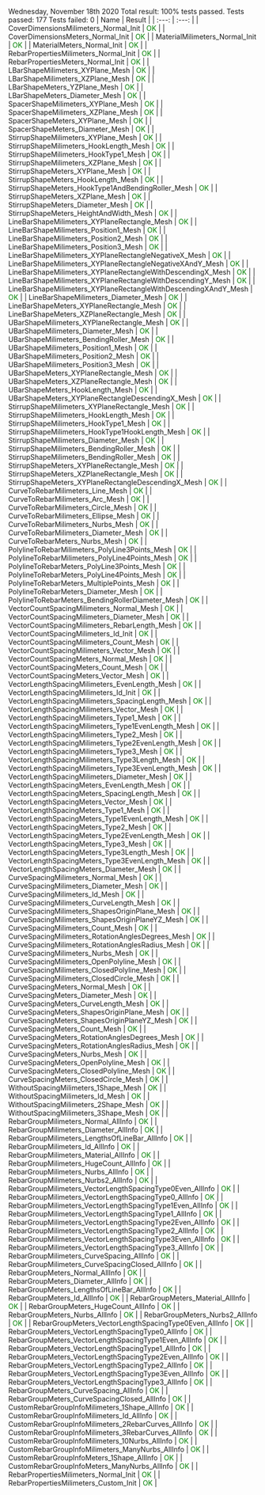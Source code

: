Wednesday, November 18th 2020
Total result: 100% tests passed.
Tests passed: 177
Tests failed: 0
| Name | Result |
| :---: | :---: |
| CoverDimensionsMilimeters_Normal_Init | <span style="color: green">OK</span> |
| CoverDimensionsMeters_Normal_Init | <span style="color: green">OK</span> |
| MaterialMilimeters_Normal_Init | <span style="color: green">OK</span> |
| MaterialMeters_Normal_Init | <span style="color: green">OK</span> |
| RebarPropertiesMilimeters_Normal_Init | <span style="color: green">OK</span> |
| RebarPropertiesMeters_Normal_Init | <span style="color: green">OK</span> |
| LBarShapeMilimeters_XYPlane_Mesh | <span style="color: green">OK</span> |
| LBarShapeMilimeters_XZPlane_Mesh | <span style="color: green">OK</span> |
| LBarShapeMeters_YZPlane_Mesh | <span style="color: green">OK</span> |
| LBarShapeMeters_Diameter_Mesh | <span style="color: green">OK</span> |
| SpacerShapeMilimeters_XYPlane_Mesh | <span style="color: green">OK</span> |
| SpacerShapeMilimeters_XZPlane_Mesh | <span style="color: green">OK</span> |
| SpacerShapeMeters_XYPlane_Mesh | <span style="color: green">OK</span> |
| SpacerShapeMeters_Diameter_Mesh | <span style="color: green">OK</span> |
| StirrupShapeMilimeters_XYPlane_Mesh | <span style="color: green">OK</span> |
| StirrupShapeMilimeters_HookLength_Mesh | <span style="color: green">OK</span> |
| StirrupShapeMilimeters_HookType1_Mesh | <span style="color: green">OK</span> |
| StirrupShapeMilimeters_XZPlane_Mesh | <span style="color: green">OK</span> |
| StirrupShapeMeters_XYPlane_Mesh | <span style="color: green">OK</span> |
| StirrupShapeMeters_HookLength_Mesh | <span style="color: green">OK</span> |
| StirrupShapeMeters_HookType1AndBendingRoller_Mesh | <span style="color: green">OK</span> |
| StirrupShapeMeters_XZPlane_Mesh | <span style="color: green">OK</span> |
| StirrupShapeMeters_Diameter_Mesh | <span style="color: green">OK</span> |
| StirrupShapeMeters_HeightAndWidth_Mesh | <span style="color: green">OK</span> |
| LineBarShapeMilimeters_XYPlaneRectangle_Mesh | <span style="color: green">OK</span> |
| LineBarShapeMilimeters_Position1_Mesh | <span style="color: green">OK</span> |
| LineBarShapeMilimeters_Position2_Mesh | <span style="color: green">OK</span> |
| LineBarShapeMilimeters_Position3_Mesh | <span style="color: green">OK</span> |
| LineBarShapeMilimeters_XYPlaneRectangleNegativeX_Mesh | <span style="color: green">OK</span> |
| LineBarShapeMilimeters_XYPlaneRectangleNegativeXAndY_Mesh | <span style="color: green">OK</span> |
| LineBarShapeMilimeters_XYPlaneRectangleWithDescendingX_Mesh | <span style="color: green">OK</span> |
| LineBarShapeMilimeters_XYPlaneRectangleWithDescendingY_Mesh | <span style="color: green">OK</span> |
| LineBarShapeMilimeters_XYPlaneRectangleWithDescendingXAndY_Mesh | <span style="color: green">OK</span> |
| LineBarShapeMilimeters_Diameter_Mesh | <span style="color: green">OK</span> |
| LineBarShapeMeters_XYPlaneRectangle_Mesh | <span style="color: green">OK</span> |
| LineBarShapeMeters_XZPlaneRectangle_Mesh | <span style="color: green">OK</span> |
| UBarShapeMilimeters_XYPlaneRectangle_Mesh | <span style="color: green">OK</span> |
| UBarShapeMilimeters_Diameter_Mesh | <span style="color: green">OK</span> |
| UBarShapeMilimeters_BendingRoller_Mesh | <span style="color: green">OK</span> |
| UBarShapeMilimeters_Position1_Mesh | <span style="color: green">OK</span> |
| UBarShapeMilimeters_Position2_Mesh | <span style="color: green">OK</span> |
| UBarShapeMilimeters_Position3_Mesh | <span style="color: green">OK</span> |
| UBarShapeMeters_XYPlaneRectangle_Mesh | <span style="color: green">OK</span> |
| UBarShapeMeters_XZPlaneRectangle_Mesh | <span style="color: green">OK</span> |
| UBarShapeMeters_HookLength_Mesh | <span style="color: green">OK</span> |
| UBarShapeMeters_XYPlaneRectangleDescendingX_Mesh | <span style="color: green">OK</span> |
| StirrupShapeMilimeters_XYPlaneRectangle_Mesh | <span style="color: green">OK</span> |
| StirrupShapeMilimeters_HookLength_Mesh | <span style="color: green">OK</span> |
| StirrupShapeMilimeters_HookType1_Mesh | <span style="color: green">OK</span> |
| StirrupShapeMilimeters_HookType1HookLength_Mesh | <span style="color: green">OK</span> |
| StirrupShapeMilimeters_Diameter_Mesh | <span style="color: green">OK</span> |
| StirrupShapeMilimeters_BendingRoller_Mesh | <span style="color: green">OK</span> |
| StirrupShapeMilimeters_BendingRoller_Mesh | <span style="color: green">OK</span> |
| StirrupShapeMeters_XYPlaneRectangle_Mesh | <span style="color: green">OK</span> |
| StirrupShapeMeters_XZPlaneRectangle_Mesh | <span style="color: green">OK</span> |
| StirrupShapeMeters_XYPlaneRectangleDescendingX_Mesh | <span style="color: green">OK</span> |
| CurveToRebarMilimeters_Line_Mesh | <span style="color: green">OK</span> |
| CurveToRebarMilimeters_Arc_Mesh | <span style="color: green">OK</span> |
| CurveToRebarMilimeters_Circle_Mesh | <span style="color: green">OK</span> |
| CurveToRebarMilimeters_Ellipse_Mesh | <span style="color: green">OK</span> |
| CurveToRebarMilimeters_Nurbs_Mesh | <span style="color: green">OK</span> |
| CurveToRebarMilimeters_Diameter_Mesh | <span style="color: green">OK</span> |
| CurveToRebarMeters_Nurbs_Mesh | <span style="color: green">OK</span> |
| PolylineToRebarMilimeters_PolyLine3Points_Mesh | <span style="color: green">OK</span> |
| PolylineToRebarMilimeters_PolyLine4Points_Mesh | <span style="color: green">OK</span> |
| PolylineToRebarMeters_PolyLine3Points_Mesh | <span style="color: green">OK</span> |
| PolylineToRebarMeters_PolyLine4Points_Mesh | <span style="color: green">OK</span> |
| PolylineToRebarMeters_MultiplePoints_Mesh | <span style="color: green">OK</span> |
| PolylineToRebarMeters_Diameter_Mesh | <span style="color: green">OK</span> |
| PolylineToRebarMeters_BendingRollerDiameter_Mesh | <span style="color: green">OK</span> |
| VectorCountSpacingMilimeters_Normal_Mesh | <span style="color: green">OK</span> |
| VectorCountSpacingMilimeters_Diameter_Mesh | <span style="color: green">OK</span> |
| VectorCountSpacingMilimeters_RebarLength_Mesh | <span style="color: green">OK</span> |
| VectorCountSpacingMilimeters_Id_Init | <span style="color: green">OK</span> |
| VectorCountSpacingMilimeters_Count_Mesh | <span style="color: green">OK</span> |
| VectorCountSpacingMilimeters_Vector_Mesh | <span style="color: green">OK</span> |
| VectorCountSpacingMeters_Normal_Mesh | <span style="color: green">OK</span> |
| VectorCountSpacingMeters_Count_Mesh | <span style="color: green">OK</span> |
| VectorCountSpacingMeters_Vector_Mesh | <span style="color: green">OK</span> |
| VectorLengthSpacingMilimeters_EvenLength_Mesh | <span style="color: green">OK</span> |
| VectorLengthSpacingMilimeters_Id_Init | <span style="color: green">OK</span> |
| VectorLengthSpacingMilimeters_SpacingLength_Mesh | <span style="color: green">OK</span> |
| VectorLengthSpacingMilimeters_Vector_Mesh | <span style="color: green">OK</span> |
| VectorLengthSpacingMilimeters_Type1_Mesh | <span style="color: green">OK</span> |
| VectorLengthSpacingMilimeters_Type1EvenLength_Mesh | <span style="color: green">OK</span> |
| VectorLengthSpacingMilimeters_Type2_Mesh | <span style="color: green">OK</span> |
| VectorLengthSpacingMilimeters_Type2EvenLength_Mesh | <span style="color: green">OK</span> |
| VectorLengthSpacingMilimeters_Type3_Mesh | <span style="color: green">OK</span> |
| VectorLengthSpacingMilimeters_Type3Length_Mesh | <span style="color: green">OK</span> |
| VectorLengthSpacingMilimeters_Type3EvenLength_Mesh | <span style="color: green">OK</span> |
| VectorLengthSpacingMilimeters_Diameter_Mesh | <span style="color: green">OK</span> |
| VectorLengthSpacingMeters_EvenLength_Mesh | <span style="color: green">OK</span> |
| VectorLengthSpacingMeters_SpacingLength_Mesh | <span style="color: green">OK</span> |
| VectorLengthSpacingMeters_Vector_Mesh | <span style="color: green">OK</span> |
| VectorLengthSpacingMeters_Type1_Mesh | <span style="color: green">OK</span> |
| VectorLengthSpacingMeters_Type1EvenLength_Mesh | <span style="color: green">OK</span> |
| VectorLengthSpacingMeters_Type2_Mesh | <span style="color: green">OK</span> |
| VectorLengthSpacingMeters_Type2EvenLength_Mesh | <span style="color: green">OK</span> |
| VectorLengthSpacingMeters_Type3_Mesh | <span style="color: green">OK</span> |
| VectorLengthSpacingMeters_Type3Length_Mesh | <span style="color: green">OK</span> |
| VectorLengthSpacingMeters_Type3EvenLength_Mesh | <span style="color: green">OK</span> |
| VectorLengthSpacingMeters_Diameter_Mesh | <span style="color: green">OK</span> |
| CurveSpacingMilimeters_Normal_Mesh | <span style="color: green">OK</span> |
| CurveSpacingMilimeters_Diameter_Mesh | <span style="color: green">OK</span> |
| CurveSpacingMilimeters_Id_Mesh | <span style="color: green">OK</span> |
| CurveSpacingMilimeters_CurveLength_Mesh | <span style="color: green">OK</span> |
| CurveSpacingMilimeters_ShapesOriginPlane_Mesh | <span style="color: green">OK</span> |
| CurveSpacingMilimeters_ShapesOriginPlaneYZ_Mesh | <span style="color: green">OK</span> |
| CurveSpacingMilimeters_Count_Mesh | <span style="color: green">OK</span> |
| CurveSpacingMilimeters_RotationAnglesDegrees_Mesh | <span style="color: green">OK</span> |
| CurveSpacingMilimeters_RotationAnglesRadius_Mesh | <span style="color: green">OK</span> |
| CurveSpacingMilimeters_Nurbs_Mesh | <span style="color: green">OK</span> |
| CurveSpacingMilimeters_OpenPolyline_Mesh | <span style="color: green">OK</span> |
| CurveSpacingMilimeters_ClosedPolyline_Mesh | <span style="color: green">OK</span> |
| CurveSpacingMilimeters_ClosedCircle_Mesh | <span style="color: green">OK</span> |
| CurveSpacingMeters_Normal_Mesh | <span style="color: green">OK</span> |
| CurveSpacingMeters_Diameter_Mesh | <span style="color: green">OK</span> |
| CurveSpacingMeters_CurveLength_Mesh | <span style="color: green">OK</span> |
| CurveSpacingMeters_ShapesOriginPlane_Mesh | <span style="color: green">OK</span> |
| CurveSpacingMeters_ShapesOriginPlaneYZ_Mesh | <span style="color: green">OK</span> |
| CurveSpacingMeters_Count_Mesh | <span style="color: green">OK</span> |
| CurveSpacingMeters_RotationAnglesDegrees_Mesh | <span style="color: green">OK</span> |
| CurveSpacingMeters_RotationAnglesRadius_Mesh | <span style="color: green">OK</span> |
| CurveSpacingMeters_Nurbs_Mesh | <span style="color: green">OK</span> |
| CurveSpacingMeters_OpenPolyline_Mesh | <span style="color: green">OK</span> |
| CurveSpacingMeters_ClosedPolyline_Mesh | <span style="color: green">OK</span> |
| CurveSpacingMeters_ClosedCircle_Mesh | <span style="color: green">OK</span> |
| WithoutSpacingMilimeters_1Shape_Mesh | <span style="color: green">OK</span> |
| WithoutSpacingMilimeters_Id_Mesh | <span style="color: green">OK</span> |
| WithoutSpacingMilimeters_2Shape_Mesh | <span style="color: green">OK</span> |
| WithoutSpacingMilimeters_3Shape_Mesh | <span style="color: green">OK</span> |
| RebarGroupMilimeters_Normal_AllInfo | <span style="color: green">OK</span> |
| RebarGroupMilimeters_Diameter_AllInfo | <span style="color: green">OK</span> |
| RebarGroupMilimeters_LengthsOfLineBar_AllInfo | <span style="color: green">OK</span> |
| RebarGroupMilimeters_Id_AllInfo | <span style="color: green">OK</span> |
| RebarGroupMilimeters_Material_AllInfo | <span style="color: green">OK</span> |
| RebarGroupMilimeters_HugeCount_AllInfo | <span style="color: green">OK</span> |
| RebarGroupMilimeters_Nurbs_AllInfo | <span style="color: green">OK</span> |
| RebarGroupMilimeters_Nurbs2_AllInfo | <span style="color: green">OK</span> |
| RebarGroupMilimeters_VectorLengthSpacingType0Even_AllInfo | <span style="color: green">OK</span> |
| RebarGroupMilimeters_VectorLengthSpacingType0_AllInfo | <span style="color: green">OK</span> |
| RebarGroupMilimeters_VectorLengthSpacingType1Even_AllInfo | <span style="color: green">OK</span> |
| RebarGroupMilimeters_VectorLengthSpacingType1_AllInfo | <span style="color: green">OK</span> |
| RebarGroupMilimeters_VectorLengthSpacingType2Even_AllInfo | <span style="color: green">OK</span> |
| RebarGroupMilimeters_VectorLengthSpacingType2_AllInfo | <span style="color: green">OK</span> |
| RebarGroupMilimeters_VectorLengthSpacingType3Even_AllInfo | <span style="color: green">OK</span> |
| RebarGroupMilimeters_VectorLengthSpacingType3_AllInfo | <span style="color: green">OK</span> |
| RebarGroupMilimeters_CurveSpacing_AllInfo | <span style="color: green">OK</span> |
| RebarGroupMilimeters_CurveSpacingClosed_AllInfo | <span style="color: green">OK</span> |
| RebarGroupMeters_Normal_AllInfo | <span style="color: green">OK</span> |
| RebarGroupMeters_Diameter_AllInfo | <span style="color: green">OK</span> |
| RebarGroupMeters_LengthsOfLineBar_AllInfo | <span style="color: green">OK</span> |
| RebarGroupMeters_Id_AllInfo | <span style="color: green">OK</span> |
| RebarGroupMeters_Material_AllInfo | <span style="color: green">OK</span> |
| RebarGroupMeters_HugeCount_AllInfo | <span style="color: green">OK</span> |
| RebarGroupMeters_Nurbs_AllInfo | <span style="color: green">OK</span> |
| RebarGroupMeters_Nurbs2_AllInfo | <span style="color: green">OK</span> |
| RebarGroupMeters_VectorLengthSpacingType0Even_AllInfo | <span style="color: green">OK</span> |
| RebarGroupMeters_VectorLengthSpacingType0_AllInfo | <span style="color: green">OK</span> |
| RebarGroupMeters_VectorLengthSpacingType1Even_AllInfo | <span style="color: green">OK</span> |
| RebarGroupMeters_VectorLengthSpacingType1_AllInfo | <span style="color: green">OK</span> |
| RebarGroupMeters_VectorLengthSpacingType2Even_AllInfo | <span style="color: green">OK</span> |
| RebarGroupMeters_VectorLengthSpacingType2_AllInfo | <span style="color: green">OK</span> |
| RebarGroupMeters_VectorLengthSpacingType3Even_AllInfo | <span style="color: green">OK</span> |
| RebarGroupMeters_VectorLengthSpacingType3_AllInfo | <span style="color: green">OK</span> |
| RebarGroupMeters_CurveSpacing_AllInfo | <span style="color: green">OK</span> |
| RebarGroupMeters_CurveSpacingClosed_AllInfo | <span style="color: green">OK</span> |
| CustomRebarGroupInfoMilimeters_1Shape_AllInfo | <span style="color: green">OK</span> |
| CustomRebarGroupInfoMilimeters_Id_AllInfo | <span style="color: green">OK</span> |
| CustomRebarGroupInfoMilimeters_2RebarCurves_AllInfo | <span style="color: green">OK</span> |
| CustomRebarGroupInfoMilimeters_3RebarCurves_AllInfo | <span style="color: green">OK</span> |
| CustomRebarGroupInfoMilimeters_10Nurbs_AllInfo | <span style="color: green">OK</span> |
| CustomRebarGroupInfoMilimeters_ManyNurbs_AllInfo | <span style="color: green">OK</span> |
| CustomRebarGroupInfoMeters_1Shape_AllInfo | <span style="color: green">OK</span> |
| CustomRebarGroupInfoMeters_ManyNurbs_AllInfo | <span style="color: green">OK</span> |
| RebarPropertiesMilimeters_Normal_Init | <span style="color: green">OK</span> |
| RebarPropertiesMilimeters_Custom_Init | <span style="color: green">OK</span> |

